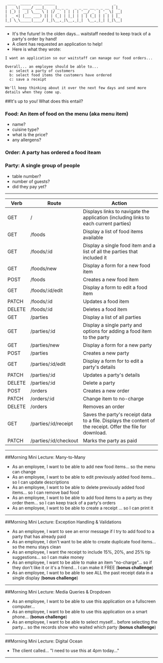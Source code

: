 ```
 ____  _____ ____ _____                           _
|  _ \| ____/ ___|_   _|_ _ _   _ _ __ __ _ _ __ | |_
| |_) |  _| \___ \ | |/ _` | | | | '__/ _` | '_ \| __|
|  _ <| |___ ___) || | (_| | |_| | | | (_| | | | | |_
|_| \_\_____|____/ |_|\__,_|\__,_|_|  \__,_|_| |_|\__|

```

---

- It's the future!  In the olden days... waitstaff needed to keep track of a party's order by hand!
- A client has requested an application to help!
- Here is what they wrote:

```
I want an application so our waitstaff can manage our food orders...

Overall... an employee should be able to...
  a: select a party of customers
  b: select food items the customers have ordered
  c: save a receipt

We'll keep thinking about it over the next few days and send more details when they come up.
```

##It's up to you!  What does this entail?  

### Food: An item of food on the menu (aka menu item)
- name?
- cuisine type?
- what is the price?
- any allergens?

### Order: A party has ordered a food iteam

### Party: A single group of people
- table number?
- number of guests?
- did they pay yet?

---

Verb | Route | Action
--- | --- | ---
GET | / | Displays links to navigate the application (including links to each current parties)
GET | /foods | Display a list of food items available
GET | /foods/:id | Display a single food item and a list of all the parties that included it
GET | /foods/new | Display a form for a new food item
POST | /foods | Creates a new food item
GET | /foods/:id/edit | Display a form to edit a food item
PATCH | /foods/:id | Updates a food item
DELETE | /foods/:id | Deletes a food item
GET | /parties | Display a list of all parties
GET | /parties/:id | Display a single party and options for adding a food item to the party
GET | /parties/new | Display a form for a new party
POST | /parties | Creates a new party
GET | /parties/:id/edit | Display a form for to edit a party's details
PATCH | /parties/:id | Updates a party's details
DELETE | /parties/:id | Delete a party
POST | /orders | Creates a new order
PATCH | /orders/:id | Change item to no-charge
DELETE | /orders | Removes an order
GET | /parties/:id/receipt | Saves the party's receipt data to a file. Displays the content of the receipt. Offer the file for download.
PATCH | /parties/:id/checkout | Marks the party as paid

---

##Morning Mini Lecture: Many-to-Many
- As an employee, I want to be able to add new food items... so the menu can change
- As an employee, I want to be able to edit previously added food items... so I can update descriptions
- As an employee, I want to be able to delete previously added food items... so I can remove bad food
- As an employee, I want to be able to add food items to a party as they order them... so I can keep track of a party's orders
- As an employee, I want to be able to create a receipt ... so I can print it

---

##Morning Mini Lecture: Exception Handling & Validations
- As an employee, I want to see an error message if I try to add food to a party that has already paid
- As an employee, I don't want to be able to create duplicate food items... so the menu stays clean
- As an employee, I want the receipt to include 15%, 20%, and 25% tip suggestions... so I can make money
- As an employee, I want to be able to make an item "no-charge"... so if they don't like it or it's a friend... I can make it FREE (**bonus challenge**)
- As an employee, I want to be able to see ALL the past receipt data in a single display (**bonus challenge**)

---

##Morning Mini Lecture: Media Queries & Dropdown
- As an employee, I want to be able to use this application on a fullscreen computer...
- As an employee, I want to be able to use this application on a smart phone... (**bonus challenge**)
- As an employee, I want to be able to select myself... before selecting the party... so the records show who waited which party (**bonus challenge**)

---

##Morning Mini Lecture: Digital Ocean
- The client called... "I need to use this at 4pm today..."


---
